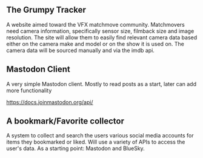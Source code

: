 ## The Grumpy Tracker

A website aimed toward the VFX matchmove community. Matchmovers need camera information, specifically sensor size, filmback size and image resolution. The site will allow them to easily find relevant camera data based either on the camera make and model or on the show it is used on. The camera data will be sourced manually and via the imdb api.

## Mastodon Client

A very simple Mastodon client. Mostly to read posts as a start, later can add more functionality

https://docs.joinmastodon.org/api/

## A bookmark/Favorite collector

A system to collect and search the users various social media accounts for items they bookmarked or liked. Will use a variety of APIs to access the user's data. As a starting point: Mastodon and BlueSky.
